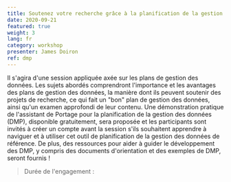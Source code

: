 ```yaml
---
title: Soutenez votre recherche grâce à la planification de la gestion des données !
date: 2020-09-21
featured: true
weight: 3
lang: fr
category: workshop
presenter: James Doiron
ref: dmp
---
```


Il s'agira d'une session appliquée axée sur les plans de gestion des données. Les sujets abordés comprendront l'importance et les avantages des plans de gestion des données, la manière dont ils peuvent soutenir des projets de recherche, ce qui fait un "bon" plan de gestion des données, ainsi qu'un examen approfondi de leur contenu. Une démonstration pratique de l'assistant de Portage pour la planification de la gestion des données (DMP), disponible gratuitement, sera proposée et les participants sont invités à créer un compte avant la session s'ils souhaitent apprendre à naviguer et à utiliser cet outil de planification de la gestion des données de référence. De plus, des ressources pour aider à guider le développement des DMP, y compris des documents d'orientation et des exemples de DMP, seront fournis !

>Durée de l'engagement :
